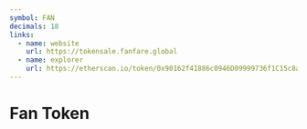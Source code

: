 ```yaml
---
symbol: FAN
decimals: 18
links:
  - name: website
    url: https://tokensale.fanfare.global
  - name: explorer
    url: https://etherscan.io/token/0x90162f41886c0946D09999736f1C15c8a105A421
---
```


# Fan Token
